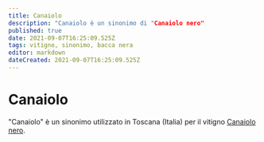 ```yaml
---
title: Canaiolo
description: "Canaiolo è un sinonimo di "Canaiolo nero"
published: true
date: 2021-09-07T16:25:09.525Z
tags: vitigno, sinonimo, bacca nera
editor: markdown
dateCreated: 2021-09-07T16:25:09.525Z
---
```


# Canaiolo
"Canaiolo" è un sinonimo utilizzato in Toscana (Italia) per il vitigno [Canaiolo nero](/vitigni/Italia/bacca-nera/canaiolo-nero).